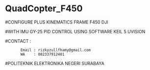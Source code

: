 # QuadCopter_F450

#CONFIGURE PLUS KINEMATICS FRAME F450 DJI


#WITH IMU GY-25 PID CONTROL USING SOFTWARE KEIL 5 UVISION 

#CONTACT : 

           Email : rizkyzullfhamy@gmail.com
           WA    : 082337912401
           
#POLITEKNIK ELEKTRONIKA NEGERI SURABAYA
